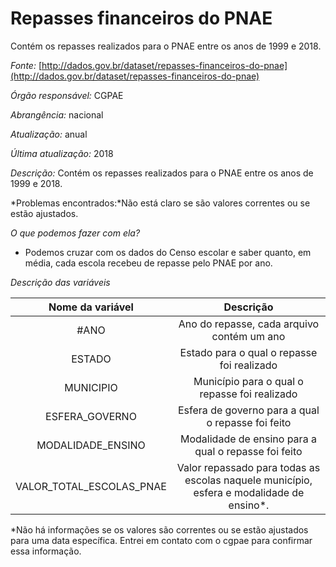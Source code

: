 # Repasses financeiros do PNAE

Contém os repasses realizados para o PNAE entre os anos de 1999 e 2018.

*Fonte:* [http://dados.gov.br/dataset/repasses-financeiros-do-pnae](http://dados.gov.br/dataset/repasses-financeiros-do-pnae)

*Órgão responsável:* CGPAE

*Abrangência:* nacional 

*Atualização:* anual

*Última atualização:* 2018

*Descrição:* Contém os repasses realizados para o PNAE entre os anos de 1999 e 2018.

*Problemas encontrados:*Não está claro se são valores correntes ou se estão ajustados.

*O que podemos fazer com ela?*

* Podemos cruzar com os dados do Censo escolar e saber quanto, em média, cada escola recebeu de repasse pelo PNAE por ano. 

*Descrição das variáveis*

|Nome da variável|Descrição|
|:---:|:----:|
|#ANO| Ano do repasse, cada arquivo contém um ano|
|ESTADO| Estado para o qual o repasse foi realizado|
|MUNICIPIO| Município para o qual o repasse foi realizado|               
|ESFERA_GOVERNO| Esfera de governo para a qual o repasse foi feito|
|MODALIDADE_ENSINO| Modalidade de ensino para a qual o repasse foi feito|
|VALOR_TOTAL_ESCOLAS_PNAE| Valor repassado para todas as escolas naquele município, esfera e modalidade de ensino*.|

*Não há informações se os valores são correntes ou se estão ajustados para uma data específica. Entrei em contato com o cgpae para confirmar essa informação.
